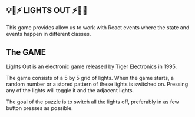 ## 💡🔦⚡ LIGHTS OUT ⚡🔦💡

This game provides allow us to work with React events where the state and events happen in different classes.<br>

## The GAME

Lights Out is an electronic game released by Tiger Electronics in 1995. <br>

The game consists of a 5 by 5 grid of lights. When the game starts, a random number or a stored pattern of these lights is switched on. Pressing any of the lights will toggle it and the adjacent lights. <br>

The goal of the puzzle is to switch all the lights off, preferably in as few button presses as possible.
